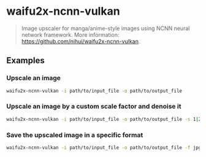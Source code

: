 # waifu2x-ncnn-vulkan

> Image upscaler for manga/anime-style images using NCNN neural network framework. More information: <https://github.com/nihui/waifu2x-ncnn-vulkan>.

## Examples

### Upscale an image

```bash
waifu2x-ncnn-vulkan -i path/to/input_file -o path/to/output_file
```

### Upscale an image by a custom scale factor and denoise it

```bash
waifu2x-ncnn-vulkan -i path/to/input_file -o path/to/output_file -s 1|2|4|8|16|32 -n -1|0|1|2|3
```

### Save the upscaled image in a specific format

```bash
waifu2x-ncnn-vulkan -i path/to/input_file -o path/to/output_file -f jpg|png|webp
```
